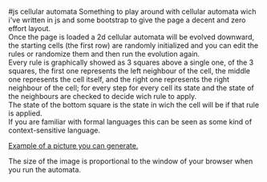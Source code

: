 #js cellular automata
Something to play around with cellular automata wich i've written in js and some bootstrap to give the page a decent and zero effort layout.  
Once the page is loaded a 2d cellular automata will be evolved downward, the starting cells (the first row) are randomly initialized  and you can edit the rules or randomize them and then run the evolution again.  
Every rule is graphically showed as 3 squares above a single one, of the 3 squares, the first one represents the left neighbour of the cell, the middle one represents the cell itself, and the right one represents the right neighbour of the cell; for every step for every cell its state and the state of the neighbours are checked to decide wich rule to apply.  
The state of the bottom square is the state in wich the cell will be if that rule is applied.  
If you are familiar with formal languages this can be seen as some kind of context-sensitive language.  

[Example of a picture you can generate.](example.png)  

The size of the image is proportional to the window of your browser when you run the automata.
